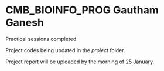 # CMB_BIOINFO_PROG Gautham Ganesh

Practical sessions completed.

Project codes being updated in the _project_ folder.

Project report will be uploaded by the morning of 25 January.
